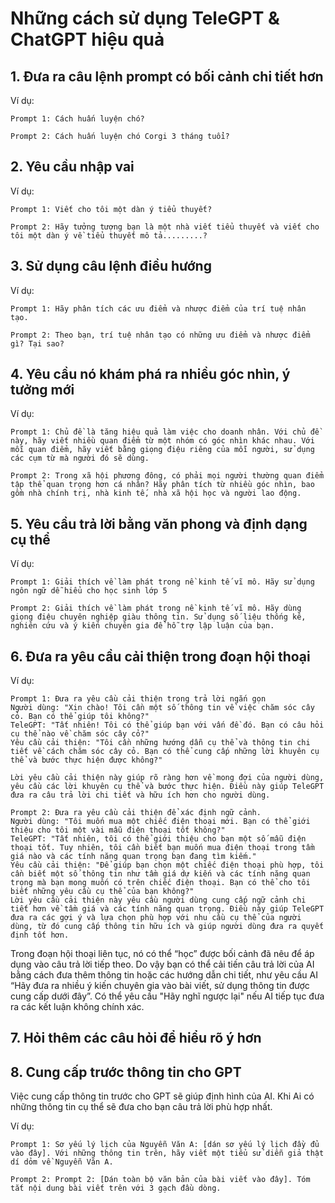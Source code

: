# Những cách sử dụng TeleGPT & ChatGPT hiệu quả 


## 1. Đưa ra câu lệnh prompt có bối cảnh chi tiết hơn


Ví dụ: 

    Prompt 1: Cách huấn luyện chó?

    Prompt 2: Cách huấn luyện chó Corgi 3 tháng tuổi?

## 2. Yêu cầu nhập vai


Ví dụ: 

    Prompt 1: Viết cho tôi một dàn ý tiểu thuyết?

    Prompt 2: Hãy tưởng tượng bạn là một nhà viết tiểu thuyết và viết cho tôi một dàn ý về tiểu thuyết mô tả.........?

## 3. Sử dụng câu lệnh điều hướng


Ví dụ: 

    Prompt 1: Hãy phân tích các ưu điểm và nhược điểm của trí tuệ nhân tạo.

    Prompt 2: Theo bạn, trí tuệ nhân tạo có những ưu điểm và nhược điểm gì? Tại sao?

## 4. Yêu cầu nó khám phá ra nhiều góc nhìn, ý tưởng mới

Ví dụ: 

    Prompt 1: Chủ đề là tăng hiệu quả làm việc cho doanh nhân. Với chủ đề này, hãy viết nhiều quan điểm từ một nhóm có góc nhìn khác nhau. Với mỗi quan điểm, hãy viết bằng giọng điệu riêng của mỗi người, sử dụng các cụm từ mà người đó sẽ dùng.

    Prompt 2: Trong xã hội phương đông, có phải mọi người thường quan điểm tập thể quan trọng hơn cá nhân? Hãy phân tích từ nhiều góc nhìn, bao gồm nhà chính trị, nhà kinh tế, nhà xã hội học và người lao động.

## 5. Yêu cầu trả lời bằng văn phong và định dạng cụ thể

Ví dụ: 

    Prompt 1: Giải thích về làm phát trong nề kinh tế vĩ mô. Hãy sử dụng ngôn ngữ dễ hiểu cho học sinh lớp 5

    Prompt 2: Giải thích về làm phát trong nề kinh tế vĩ mô. Hãy dùng giọng điệu chuyên nghiệp giàu thông tin. Sử dụng số liệu thống kê, nghiên cứu và ý kiến chuyên gia để hỗ trợ lập luận của bạn.

## 6. Đưa ra yêu cầu cải thiện trong đoạn hội thoại
Ví dụ: 

    Prompt 1: Đưa ra yêu cầu cải thiện trong trả lời ngắn gọn
    Người dùng: "Xin chào! Tôi cần một số thông tin về việc chăm sóc cây cỏ. Bạn có thể giúp tôi không?"
    TeleGPT: "Tất nhiên! Tôi có thể giúp bạn với vấn đề đó. Bạn có câu hỏi cụ thể nào về chăm sóc cây cỏ?"
    Yêu cầu cải thiện: "Tôi cần những hướng dẫn cụ thể và thông tin chi tiết về cách chăm sóc cây cỏ. Bạn có thể cung cấp những lời khuyên cụ thể và bước thực hiện được không?"

    Lời yêu cầu cải thiện này giúp rõ ràng hơn về mong đợi của người dùng, yêu cầu các lời khuyên cụ thể và bước thực hiện. Điều này giúp TeleGPT đưa ra câu trả lời chi tiết và hữu ích hơn cho người dùng.

    Prompt 2: Đưa ra yêu cầu cải thiện để xác định ngữ cảnh.
    Người dùng: "Tôi muốn mua một chiếc điện thoại mới. Bạn có thể giới thiệu cho tôi một vài mẫu điện thoại tốt không?"
    TeleGPT: "Tất nhiên, tôi có thể giới thiệu cho bạn một số mẫu điện thoại tốt. Tuy nhiên, tôi cần biết bạn muốn mua điện thoại trong tầm giá nào và các tính năng quan trọng bạn đang tìm kiếm."
    Yêu cầu cải thiện: "Để giúp bạn chọn một chiếc điện thoại phù hợp, tôi cần biết một số thông tin như tầm giá dự kiến và các tính năng quan trọng mà bạn mong muốn có trên chiếc điện thoại. Bạn có thể cho tôi biết những yêu cầu cụ thể của bạn không?"
    Lời yêu cầu cải thiện này yêu cầu người dùng cung cấp ngữ cảnh chi tiết hơn về tầm giá và các tính năng quan trọng. Điều này giúp TeleGPT đưa ra các gợi ý và lựa chọn phù hợp với nhu cầu cụ thể của người dùng, từ đó cung cấp thông tin hữu ích và giúp người dùng đưa ra quyết định tốt hơn.
    
   Trong đoạn hội thoại liên tục, nó có thể “học” được bối cảnh đã nêu để áp dụng vào câu trả lời tiếp theo. Do vậy bạn có thể cải tiến câu trả lời của AI bằng cách đưa thêm thông tin hoặc các hướng dẫn chi tiết, như yêu cầu AI “Hãy đưa ra nhiều ý kiến chuyên gia vào bài viết, sử dụng thông tin được cung cấp dưới đây”. Có thể yêu cầu "Hãy nghĩ ngược lại" nếu AI tiếp tục đưa ra các kết luận không chính xác.

## 7.  Hỏi thêm các câu hỏi để hiểu rõ ý hơn



## 8.  Cung cấp trước thông tin cho GPT

 Việc cung cấp thông tin trước cho GPT sẽ giúp định hình của AI. Khi Ai có những thông tin cụ thể sẽ đưa cho bạn câu trả lời phù hợp nhất.
 
 Ví dụ: 

    Prompt 1: Sơ yếu lý lịch của Nguyễn Văn A: [dán sơ yếu lý lịch đầy đủ vào đây]. Với những thông tin trên, hãy viết một tiểu sử diễn giả thật dí dỏm về Nguyễn Văn A.

    Prompt 2: Prompt 2: [Dán toàn bộ văn bản của bài viết vào đây]. Tóm tắt nội dung bài viết trên với 3 gạch đầu dòng.


